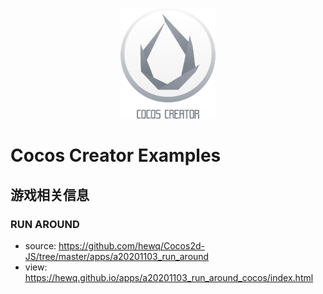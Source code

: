 <p align="center">
  <img width=30% src="md/cocos_creator.png">
</p>

# Cocos Creator Examples

## 游戏相关信息

### RUN AROUND

- source: <https://github.com/hewq/Cocos2d-JS/tree/master/apps/a20201103_run_around>
- view: <https://hewq.github.io/apps/a20201103_run_around_cocos/index.html>
  